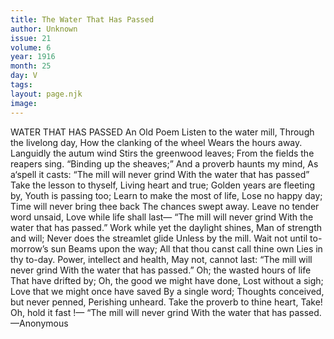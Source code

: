 ```yaml
---
title: The Water That Has Passed
author: Unknown
issue: 21
volume: 6
year: 1916
month: 25
day: V
tags:
layout: page.njk
image:
---
```

WATER THAT HAS PASSED    An Old Poem       Listen to the water mill,    Through the livelong day,    How the clanking of the wheel    Wears the hours away.    Languidly the autum wind    Stirs the greenwood leaves;    From the fields the reapers sing.    “Binding up the sheaves;”    And a proverb haunts my mind,    As a‘spell it casts:   “The mill will never grind With the water that has passed”       Take the lesson to thyself,    Living heart and true;    Golden years are fleeting by,    Youth is passing too;    Learn to make the most of life,    Lose no happy day;    Time will never bring thee back    The chances swept away.    Leave no tender word unsaid,    Love while life shall last—    “The mill will never grind With the water that has passed.”       Work while yet the daylight shines,    Man of strength and will;    Never does the streamlet glide    Unless by the mill.    Wait not until to-morrow’s sun    Beams upon the way;    All that thou canst call thine own    Lies in thy to-day.    Power, intellect and health,    May not, cannot last:   “The mill will never grind    With the water that has passed.”       Oh; the wasted hours of life    That have drifted by;    Oh, the good we might have done,    Lost without a sigh;    Love that we might once have saved   By a single word;    Thoughts conceived, but never penned,    Perishing unheard.    Take the proverb to thine heart,    Take! Oh, hold it fast !—    “The mill will never grind    With the water that has passed.       —Anonymous    




